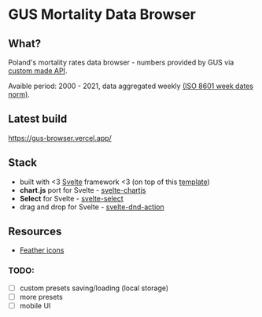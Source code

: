 # GUS Mortality Data Browser

## What?

Poland's mortality rates data browser - numbers provided by GUS via [custom made API](https://github.com/jakubtelec/gus-mortality-api).

Avaible period: 2000 - 2021, data aggregated weekly [(ISO 8601 week dates norm)](https://en.wikipedia.org/wiki/ISO_8601#Week_dates).

## Latest build

https://gus-browser.vercel.app/

## Stack

- built with <3 [Svelte](https://svelte.dev) framework <3 (on top of this [template](https://github.com/sveltejs/template))
- **chart.js** port for Svelte - [svelte-chartjs](https://saurav.tech/mdbsvelte/?path=/story/charts--installation)
- **Select** for Svelte - [svelte-select](https://github.com/rob-balfre/svelte-select)
- drag and drop for Svelte - [svelte-dnd-action](https://github.com/isaacHagoel/svelte-dnd-action)

## Resources

- [Feather icons](https://feathericons.com/)

### TODO:

- [ ] custom presets saving/loading (local storage)
- [ ] more presets
- [ ] mobile UI
